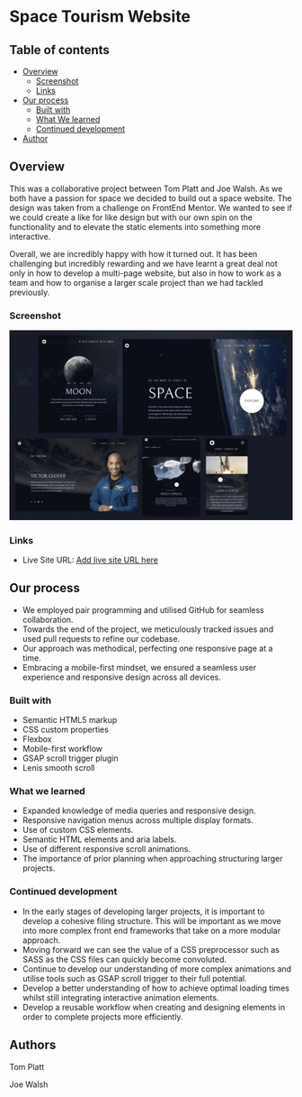 # Space Tourism Website

## Table of contents

- [Overview](#overview)
  - [Screenshot](#screenshot)
  - [Links](#links)
- [Our process](#Our-process)
  - [Built with](#built-with)
  - [What We learned](#what-i-learned)
  - [Continued development](#continued-development)
- [Author](#author)

## Overview

This was a collaborative project between Tom Platt and Joe Walsh. As we both have a passion for space we decided to build out a space website. The design was taken from a challenge on FrontEnd Mentor. We wanted to see if we could create a like for like design but with our own spin on the functionality and to elevate the static elements into something more interactive.

Overall, we are incredibly happy with how it turned out. It has been challenging but incredibly rewarding and we have learnt a great deal not only in how to develop a multi-page website, but also in how to work as a team and how to organise a larger scale project than we had tackled previously.

### Screenshot

![](./assets/display-board.png)

### Links

- Live Site URL: [Add live site URL here](https://your-live-site-url.com)

## Our process

- We employed pair programming and utilised GitHub for seamless collaboration.
- Towards the end of the project, we meticulously tracked issues and used pull requests to refine our codebase.
- Our approach was methodical, perfecting one responsive page at a time.
- Embracing a mobile-first mindset, we ensured a seamless user experience and responsive design across all devices.

### Built with

- Semantic HTML5 markup
- CSS custom properties
- Flexbox
- Mobile-first workflow
- GSAP scroll trigger plugin
- Lenis smooth scroll

### What we learned

- Expanded knowledge of media queries and responsive design.
- Responsive navigation menus across multiple display formats.
- Use of custom CSS elements.
- Semantic HTML elements and aria labels.
- Use of different responsive scroll animations.
- The importance of prior planning when approaching structuring larger projects.

### Continued development

- In the early stages of developing larger projects, it is important to develop a cohesive filing structure. This will be important as we move into more complex front end frameworks that take on a more modular approach.
- Moving forward we can see the value of a CSS preprocessor such as SASS as the CSS files can quickly become convoluted.
- Continue to develop our understanding of more complex animations and utilise tools such as GSAP scroll trigger to their full potential.
- Develop a better understanding of how to achieve optimal loading times whilst still integrating interactive animation elements.
- Develop a reusable workflow when creating and designing elements in order to complete projects more efficiently.

## Authors

Tom Platt

Joe Walsh
